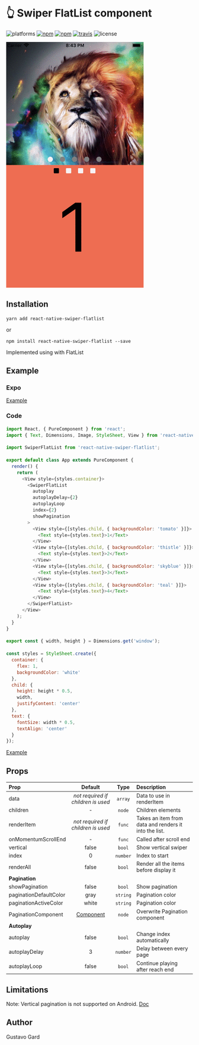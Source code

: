 # :point_up_2: Swiper FlatList component

![platforms](https://img.shields.io/badge/platforms-Android%20|%20iOS-brightgreen.svg)
[![npm](https://img.shields.io/npm/v/react-native-swiper-flatlist.svg)](https://www.npmjs.com/package/react-native-swiper-flatlist)
[![npm](https://img.shields.io/npm/dm/react-native-swiper-flatlist.svg)](https://www.npmjs.com/package/react-native-swiper-flatlist)
[![travis](https://travis-ci.org/gusgard/react-native-swiper-flatlist.svg?branch=master)](https://travis-ci.org/gusgard/react-native-swiper-flatlist)
![license](https://img.shields.io/npm/l/react-native-swiper-flatlist.svg)

![Demo](./demo.gif)

## Installation

```
yarn add react-native-swiper-flatlist
```

or

```
npm install react-native-swiper-flatlist --save
```

Implemented using with FlatList

## Example

### Expo

[Example](https://snack.expo.io/@gusgard/react-native-swiper-flatlist)

### Code

```js
import React, { PureComponent } from 'react';
import { Text, Dimensions, Image, StyleSheet, View } from 'react-native';

import SwiperFlatList from 'react-native-swiper-flatlist';

export default class App extends PureComponent {
  render() {
    return (
      <View style={styles.container}>
        <SwiperFlatList
          autoplay
          autoplayDelay={2}
          autoplayLoop
          index={2}
          showPagination
        >
          <View style={[styles.child, { backgroundColor: 'tomato' }]}>
            <Text style={styles.text}>1</Text>
          </View>
          <View style={[styles.child, { backgroundColor: 'thistle' }]}>
            <Text style={styles.text}>2</Text>
          </View>
          <View style={[styles.child, { backgroundColor: 'skyblue' }]}>
            <Text style={styles.text}>3</Text>
          </View>
          <View style={[styles.child, { backgroundColor: 'teal' }]}>
            <Text style={styles.text}>4</Text>
          </View>
        </SwiperFlatList>
      </View>
    );
  }
}

export const { width, height } = Dimensions.get('window');

const styles = StyleSheet.create({
  container: {
    flex: 1,
    backgroundColor: 'white'
  },
  child: {
    height: height * 0.5,
    width,
    justifyContent: 'center'
  },
  text: {
    fontSize: width * 0.5,
    textAlign: 'center'
  }
});
```

[Example](./example/README.md)

## Props

| Prop                   |                      Default                      |   Type   | Description                                           |
| :--------------------- | :-----------------------------------------------: | :------: | :---------------------------------------------------- |
| data                   |        _not required if children is used_         | `array`  | Data to use in renderItem                             |
| children               |                         -                         |  `node`  | Children elements                                     |
| renderItem             |        _not required if children is used_         |  `func`  | Takes an item from data and renders it into the list. |
| onMomentumScrollEnd    |                         -                         |  `func`  | Called after scroll end                               |
| vertical               |                       false                       |  `bool`  | Show vertical swiper                                  |
| index                  |                         0                         | `number` | Index to start                                        |
| renderAll              |                       false                       |  `bool`  | Render all the items before display it                |
| **Pagination**         |
| showPagination         |                       false                       |  `bool`  | Show pagination                                       |
| paginationDefaultColor |                       gray                        | `string` | Pagination color                                      |
| paginationActiveColor  |                       white                       | `string` | Pagination color                                      |
| PaginationComponent    | [Component](./src/components/Pagination/index.js) |  `node`  | Overwrite Pagination component                        |
| **Autoplay**           |
| autoplay               |                       false                       |  `bool`  | Change index automatically                            |
| autoplayDelay          |                         3                         | `number` | Delay between every page                              |
| autoplayLoop           |                       false                       |  `bool`  | Continue playing after reach end                      |

<!--
autoplayDirection: PropTypes.bool.isRequired,  -->

## Limitations

Note: Vertical pagination is not supported on Android.
[Doc](https://github.com/facebook/react-native/blob/a48da14800013659e115bf2b58e31aa396e678e5/Libraries/Components/ScrollView/ScrollView.js#L274)

## Author

Gustavo Gard
